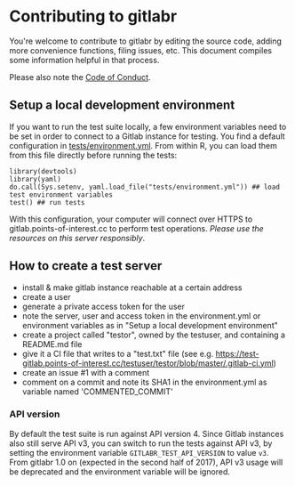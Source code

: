 # Contributing to gitlabr

You're welcome to contribute to gitlabr by editing the source code, adding more convenience functions, filing issues, etc. This document compiles some information helpful in that process.

Please also note the [Code of Conduct](CONDUCT.md).


## Setup a local development environment

If you want to run the test suite locally, a few environment variables need to be set in order to connect to a Gitlab instance for testing. You find a default configuration in [tests/environment.yml](tests/environment.yml). From within R, you can load them from this file directly before running the tests:

```{r}
library(devtools)
library(yaml)
do.call(Sys.setenv, yaml.load_file("tests/environment.yml")) ## load test environment variables
test() ## run tests
```

With this configuration, your computer will connect over HTTPS to gitlab.points-of-interest.cc to perform test operations. *Please use the resources on this server responsibly*.

## How to create a test server

- install & make gitlab instance reachable at a certain address
- create a user
- generate a private access token for the user
- note the server, user and access token in the environment.yml or environment variables as in "Setup a local development environment"
- create a project called "testor", owned by the testuser, and containing a README.md file
- give it a CI file that writes to a "test.txt" file (see e.g. https://test-gitlab.points-of-interest.cc/testuser/testor/blob/master/.gitlab-ci.yml)
- create an issue #1 with a comment
- comment on a commit and note its SHA1 in the environment.yml as variable named 'COMMENTED_COMMIT'

### API version

By default the test suite is run against API version 4. Since Gitlab instances also still serve API v3, you can switch to run the tests against API v3, by setting the environment variable `GITLABR_TEST_API_VERSION` to value `v3`. From gitlabr 1.0 on (expected in the second half of 2017), API v3 usage will be deprecated and the environment variable will be ignored.